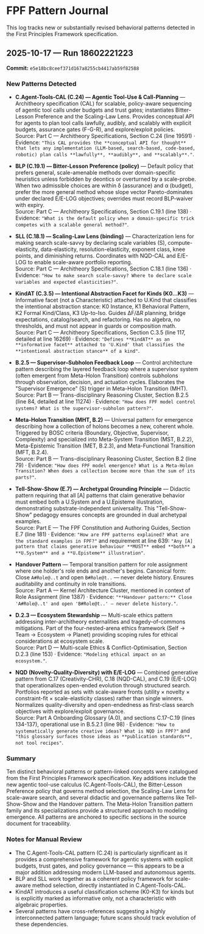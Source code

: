 # FPF Pattern Journal

This log tracks new or substantially revised behavioral patterns detected in the First Principles Framework specification.

## 2025-10-17 — Run 18602221223

**Commit:** `e5e18bc8ceef371d167a8255cb4417ab59f82588`

### New Patterns Detected

- **C.Agent-Tools-CAL (C.24) — Agentic Tool-Use & Call-Planning** — Architheory specification (CAL) for scalable, policy-aware sequencing of agentic tool calls under budgets and trust gates; instantiates Bitter-Lesson Preference and the Scaling-Law Lens. Provides conceptual API for agents to plan tool calls lawfully, audibly, and scalably with explicit budgets, assurance gates (F-G-R), and explore/exploit policies.  
  Source: Part C — Architheory Specifications, Section C.24 (line 19591) · Evidence: `"This CAL provides the **conceptual API for thought** that lets any implementation (LLM-based, search-based, code-based, robotic) plan calls **lawfully**, **audibly**, and **scalably**."`.

- **BLP (C.19.1) — Bitter-Lesson Preference (policy)** — Default policy that prefers general, scale-amenable methods over domain-specific heuristics unless forbidden by deontics or overturned by a scale-probe. When two admissible choices are within δ (assurance) and α (budget), prefer the more general method whose slope vector Pareto-dominates under declared E/E-LOG objectives; overrides must record BLP-waiver with expiry.  
  Source: Part C — Architheory Specifications, Section C.19.1 (line 138) · Evidence: `"What is the default policy when a domain-specific trick competes with a scalable general method?"`.

- **SLL (C.18.1) — Scaling-Law Lens (binding)** — Characterization lens for making search scale-savvy by declaring scale variables (S), compute-elasticity, data-elasticity, resolution-elasticity, exponent class, knee points, and diminishing returns. Coordinates with NQD-CAL and E/E-LOG to enable scale-aware portfolio reporting.  
  Source: Part C — Architheory Specifications, Section C.18.1 (line 136) · Evidence: `"How to make search scale-savvy? Where to declare scale variables and expected elasticities?"`.

- **KindAT (C.3.5) — Intentional Abstraction Facet for Kinds (K0…K3)** — Informative facet (not a Characteristic) attached to U.Kind that classifies the intentional abstraction stance: K0 Instance, K1 Behavioral Pattern, K2 Formal Kind/Class, K3 Up-to-Iso. Guides ΔF/ΔR planning, bridge expectations, catalog/search, and refactoring. Has no algebra, no thresholds, and must not appear in guards or composition math.  
  Source: Part C — Architheory Specifications, Section C.3.5 (line 117, detailed at line 16269) · Evidence: `"Defines **KindAT** as an **informative facet** attached to 'U.Kind' that classifies the **intentional abstraction stance** of a kind"`.

- **B.2.5 — Supervisor–Subholon Feedback Loop** — Control architecture pattern describing the layered feedback loop where a supervisor system (often emergent from Meta-Holon Transition) controls subholons through observation, decision, and actuation cycles. Elaborates the "Supervisor Emergence" (S) trigger in Meta-Holon Transition (MHT).  
  Source: Part B — Trans-disciplinary Reasoning Cluster, Section B.2.5 (line 84, detailed at line 11274) · Evidence: `"How does FPF model control systems? What is the supervisor-subholon pattern?"`.

- **Meta-Holon Transition (MHT, B.2)** — Universal pattern for emergence describing how a collection of holons becomes a new, coherent whole. Triggered by BOSC criteria (Boundary, Objective, Supervisor, Complexity) and specialized into Meta-System Transition (MST, B.2.2), Meta-Epistemic Transition (MET, B.2.3), and Meta-Functional Transition (MFT, B.2.4).  
  Source: Part B — Trans-disciplinary Reasoning Cluster, Section B.2 (line 79) · Evidence: `"How does FPF model emergence? What is a Meta-Holon Transition? When does a collection become more than the sum of its parts?"`.

- **Tell-Show-Show (E.7) — Archetypal Grounding Principle** — Didactic pattern requiring that all [A] patterns that claim generative behavior must embed both a U.System and a U.Episteme illustration, demonstrating substrate-independent universality. This "Tell-Show-Show" pedagogy ensures concepts are grounded in dual archetypal examples.  
  Source: Part E — The FPF Constitution and Authoring Guides, Section E.7 (line 181) · Evidence: `"How are FPF patterns explained? What are the standard examples in FPF?"` and requirement at line 639: `"Any [A] pattern that claims generative behaviour **MUST** embed **both** a **U.System** and a **U.Episteme** illustration"`.

- **Handover Pattern** — Temporal transition pattern for role assignment where one holder's role ends and another's begins. Canonical form: Close `A#Role@..t` and open `B#Role@t..` — never delete history. Ensures auditability and continuity in role transitions.  
  Source: Part A — Kernel Architecture Cluster, mentioned in context of Role Assignment (line 1387) · Evidence: `"**Handover pattern:** Close 'A#Role@..t' and open 'B#Role@t..' — never delete history."`.

- **D.2.3 — Ecosystem Stewardship** — Multi-scale ethics pattern addressing inter-architheory externalities and tragedy-of-commons mitigations. Part of the four-nested-arena ethics framework (Self → Team → Ecosystem → Planet) providing scoping rules for ethical considerations at ecosystem scale.  
  Source: Part D — Multi-scale Ethics & Conflict-Optimisation, Section D.2.3 (line 153) · Evidence: `"Modeling ethical impact on an ecosystem."`.

- **NQD (Novelty-Quality-Diversity) with E/E-LOG** — Combined generative pattern from C.17 (Creativity-CHR), C.18 (NQD-CAL), and C.19 (E/E-LOG) that operationalizes open-ended evolution through structured search. Portfolios reported as sets with scale-aware fronts (utility × novelty × constraint-fit × scale-elasticity classes) rather than single winners. Normalizes quality-diversity and open-endedness as first-class search objectives with explore/exploit governance.  
  Source: Part A Onboarding Glossary (A.0), and sections C.17-C.19 (lines 134-137), operational use in B.5.2.1 (line 98) · Evidence: `"How to systematically generate creative ideas? What is NQD in FPF?"` and `"this glossary surfaces those ideas as **publication standards**, not tool recipes"`.

### Summary

Ten distinct behavioral patterns or pattern-linked concepts were catalogued from the First Principles Framework specification. Key additions include the new agentic tool-use calculus (C.Agent-Tools-CAL), the Bitter-Lesson Preference policy that governs method selection, the Scaling-Law Lens for scale-aware search, and several didactic and governance patterns like Tell-Show-Show and the Handover pattern. The Meta-Holon Transition pattern family and its specializations provide a structured approach to modeling emergence. All patterns are anchored to specific sections in the source document for traceability.

### Notes for Manual Review

- The C.Agent-Tools-CAL pattern (C.24) is particularly significant as it provides a comprehensive framework for agentic systems with explicit budgets, trust gates, and policy governance — this appears to be a major addition addressing modern LLM-based and autonomous agents.
- BLP and SLL work together as a coherent policy framework for scale-aware method selection, directly instantiated in C.Agent-Tools-CAL.
- KindAT introduces a useful classification scheme (K0-K3) for kinds but is explicitly marked as informative only, not a characteristic with algebraic properties.
- Several patterns have cross-references suggesting a highly interconnected pattern language; future scans should track evolution of these dependencies.

